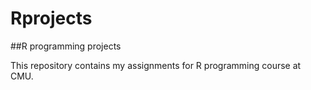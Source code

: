 # Rprojects
##R programming projects

This repository contains my assignments for R programming course at CMU.
